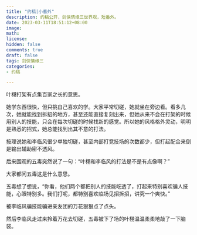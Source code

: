 ```yaml
---
title: "约稿|小番外"
description: 约稿公开，剑侠情缘三世界观，短番外。
date: 2023-03-11T18:51:12+08:00  
image: 
math: 
license: 
hidden: false
comments: true
draft: false
tags: 剑侠情缘三
categories:
- 约稿

---
```


叶栩打架有点集百家之长的意思。

她学东西很快，但只挑自己喜欢的学。大家平常切磋，她就坐在旁边看。看多几次，她就能找到拆招的地方，甚至还能直接复刻出来，但她从来不会在打架的时候用别人的技能，只会在每次切磋的时候找新的感觉。所以她的风格格外灵动，明明是熟悉的招式，她总能找到出其不意的打法。

按理说她和李临风很少单独切磋，甚至内部打竞技场的次数都少，但打起配合来倒是输出辅助密不透风。

后来围观的五毒突然说了一句：“叶栩和李临风的打法是不是有点像啊？”

大家都问五毒这是什么意思。

五毒想了想说，“你看，他们两个都把别人的技能吃透了，打起来特别喜欢骗人技能，心眼特别多。我们打呢，都特别喜欢临场见招拆招，讲究一个爽快。”

被李临风骗技能骗进亲友团的万花狠狠点了点头。

然后李临风走过来拎着万花去切磋，五毒被下了场的叶栩温温柔柔地敲了一下脑袋。